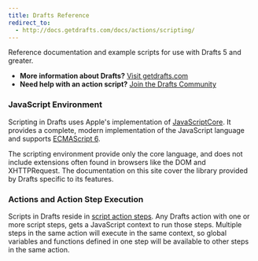 ```yaml
---
title: Drafts Reference
redirect_to:
  - http://docs.getdrafts.com/docs/actions/scripting/
---
```


Reference documentation and example scripts for use with Drafts 5 and greater.

- **More information about Drafts?** [Visit getdrafts.com](http://getdrafts.com/)
- **Need help with an action script?** [Join the Drafts Community](https://forums.getdrafts.com/)

### JavaScript Environment

Scripting in Drafts uses Apple's implementation of [JavaScriptCore](https://developer.apple.com/documentation/javascriptcore). It provides a complete, modern implementation of the JavaScript language and supports [ECMAScript 6](https://webkit.org/blog/6756/es6-feature-complete/).

The scripting environment provide only the core language, and does not include extensions often found in browsers like the DOM and XHTTPRequest. The documentation on this site cover the library provided by Drafts specific to its features.

### Actions and Action Step Execution

Scripts in Drafts reside in [script action steps](http://getdrafts.com/actions/steps/script). Any Drafts action with one or more script steps, gets a JavaScript context to run those steps. Multiple steps in the same action will execute in the same context, so global variables and functions defined in one step will be available to other steps in the same action.
